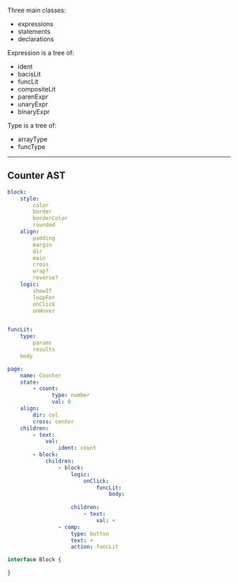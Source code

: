 
Three main classes:
- expressions
- statements
- declarations

Expression is a tree of:
- ident
- bacisLit
- funcLit
- compositeLit
- parenExpr
- unaryExpr
- binaryExpr

Type is a tree of:
- arrayType
- funcType

---
## Counter AST

``` yaml
block:
	style:
		color
		border
		borderColor
		rounded
	align:
		padding
		margin
		dir
		main
		cross
		wrap?
		reverse?
	logic:
		showIf
		loopFor
		onClick
		onHover


funcLit:
	type:
		params
		results
	body

page:
	name: Counter
	state:
		- count:
			  type: number
			  val: 0
	align:
		dir: col
		cross: center
	children:
		- text:
			val:
				ident: count
		- block:
			children:
				- block:
					logic:
						onClick:
							funcLit:
								body:
									
					children:
						- text:
							val: +
				- comp:
					type: button
					text: +
					action: funcLit
```

``` TypeScript
interface Block {
	
}
```